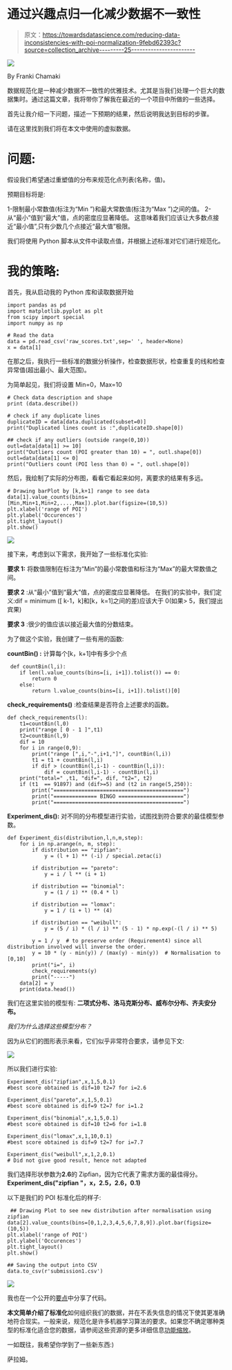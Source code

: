 # 通过兴趣点归一化减少数据不一致性

> 原文：<https://towardsdatascience.com/reducing-data-inconsistencies-with-poi-normalization-9febd62393c?source=collection_archive---------25----------------------->

![](img/c8688defe7d62104fef3b1b17a39a800.png)

By Franki Chamaki

数据规范化是一种减少数据不一致性的优雅技术。尤其是当我们处理一个巨大的数据集时。通过这篇文章，我将带你了解我在最近的一个项目中所做的一些选择。

首先让我介绍一下问题，描述一下预期的结果，然后说明我达到目标的步骤。

请在这里找到我们将在本文中使用的虚拟数据。

# **问题:**

假设我们希望通过重塑值的分布来规范化点列表(名称，值)。

预期目标将是:

1-限制最小常数值(标注为“Min ”)和最大常数值(标注为“Max ”)之间的值。
2-从“最小”值到“最大”值，点的密度应显著降低。
这意味着我们应该让大多数点接近“最小值”,只有少数几个点接近“最大值”极限。

我们将使用 Python 脚本从文件中读取点值，并根据上述标准对它们进行规范化。

# **我的策略:**

首先，我从启动我的 Python 库和读取数据开始

```
import pandas as pd
import matplotlib.pyplot as plt
from scipy import special
import numpy as np

# Read the data
data = pd.read_csv('raw_scores.txt',sep=' ', header=None)
x = data[1]
```

在那之后，我执行一些标准的数据分析操作，检查数据形状，检查重复的线和检查异常值(超出最小、最大范围)。

为简单起见，我们将设置 Min=0，Max=10

```
# Check data description and shape
print (data.describe())

# check if any duplicate lines
duplicateID = data[data.duplicated(subset=0)]
print("Duplicated lines count is :",duplicateID.shape[0])

## check if any outliers (outside range(0,10))
outl=data[data[1] >= 10]
print("Outliers count (POI greater than 10) = ", outl.shape[0])
outl=data[data[1] <= 0]
print("Outliers count (POI less than 0) = ", outl.shape[0])
```

然后，我绘制了实际的分布图，看看它看起来如何，离要求的结果有多远。

```
# Drawing barPlot by [k,k+1] range to see data
data[1].value_counts(bins=[Min,Min+1,Min+2,....,Max]).plot.bar(figsize=(10,5))
plt.xlabel('range of POI')
plt.ylabel('Occurences')
plt.tight_layout()
plt.show()
```

![](img/eca4b55a2d91b5d1f6f3ad4677ed9564.png)

接下来，考虑到以下需求，我开始了一些标准化实验:

**要求 1:** 将数值限制在标注为“Min”的最小常数值和标注为“Max”的最大常数值之间。

**要求 2** :从“最小”值到“最大”值，点的密度应显著降低。
在我们的实验中，我们定义:dif = minimum ([ k-1，k]和[k，k=1]之间的差)应该大于 0(如果> 5，我们提出宾果)

**要求 3** :很少的值应该以接近最大值的分数结束。

为了做这个实验，我创建了一些有用的函数:

**countBin() :** 计算每个[k，k+1]中有多少个点

```
 def countBin(l,i):
    if len(l.value_counts(bins=[i, i+1]).tolist()) == 0:
        return 0
    else:
        return l.value_counts(bins=[i, i+1]).tolist()[0]
```

**check_requirements()** :检查结果是否符合上述要求的函数。

```
def check_requirements(l):
    t1=countBin(l,0)
    print("range [ 0 - 1 ]",t1)
    t2=countBin(l,9)
    dif = 10
    for i in range(0,9):
        print("range [",i,"-",i+1,"]", countBin(l,i))
        t1 = t1 + countBin(l,i)
        if dif > (countBin(l,i-1) - countBin(l,i)):
            dif = countBin(l,i-1) - countBin(l,i)
    print("total=" ,t1, "dif=", dif, "t2=", t2)
    if (t1  == 91897) and (dif>=5) and (t2 in range(5,250)):
        print("==========================================")
        print("============== BINGO =====================")
        print("==========================================")
```

**Experiment_dis():** 对不同的分布模型进行实验，试图找到符合要求的最佳模型参数。

```
def Experiment_dis(distribution,l,n,m,step):
    for i in np.arange(n, m, step):
        if distribution == "zipfian":
            y = (l + 1) ** (-i) / special.zetac(i)

        if distribution == "pareto":
            y = i / l ** (i + 1)

        if distribution == "binomial":
            y = (1 / i) ** (0.4 * l)

        if distribution == "lomax":
            y = 1 / (i + l) ** (4)

        if distribution == "weibull":
            y = (5 / i) * (l / i) ** (5 - 1) * np.exp(-(l / i) ** 5)

        y = 1 / y  # to preserve order (Requirement4) since all distribution involved will inverse the order.
        y = 10 * (y - min(y)) / (max(y) - min(y))  # Normalisation to [0,10]
        print("i=", i)
        check_requirements(y)
        print("-----")
    data[2] = y
    print(data.head())
```

我们在这里实验的模型有:
**二项式分布、洛马克斯分布、威布尔分布、齐夫安分布。**

*我们为什么选择这些模型分布？*

因为从它们的图形表示来看，它们似乎非常符合要求，请参见下文:

![](img/f92b46fb38a1db3830ccc207f019e616.png)

所以我们进行实验:

```
Experiment_dis("zipfian",x,1,5,0.1)
#best score obtained is dif=10 t2=7 for i=2.6

Experiment_dis("pareto",x,1,5,0.1)
#best score obtained is dif=9 t2=7 for i=1.2

Experiment_dis("binomial",x,1,5,0.1)
#best score obtained is dif=10 t2=6 for i=1.8

Experiment_dis("lomax",x,1,10,0.1)
#best score obtained is dif=9 t2=7 for i=7.7

Experiment_dis("weibull",x,1,2,0.1)
# Did not give good result, hence not adapted
```

我们选择形状参数为**2.6**的 Zipfian，因为它代表了需求方面的最佳得分。
**Experiment_dis("zipfian "，x，2.5，2.6，0.1)**

以下是我们的 POI 标准化后的样子:

```
 ## Drawing Plot to see new distribution after normalisation using zipfian
data[2].value_counts(bins=[0,1,2,3,4,5,6,7,8,9]).plot.bar(figsize=(10,5))
plt.xlabel('range of POI')
plt.ylabel('Occurences')
plt.tight_layout()
plt.show()

## Saving the output into CSV
data.to_csv(r'submission1.csv')
```

![](img/d72b32e4cad33859bd3f55518839fbf2.png)

我也在一个公开的[要点](https://gist.github.com/abdel1979/47b239fae381737ea2a210ec3ada18c5)中分享了代码。

**本文简单介绍了标准化**如何组织我们的数据，并在不丢失信息的情况下使其更准确地符合现实。一般来说，规范化是许多机器学习算法的要求。如果您不确定哪种类型的标准化适合您的数据，请参阅这些资源的更多详细信息[功能缩放](https://en.wikipedia.org/wiki/Feature_scaling)。

一如既往，我希望你学到了一些新东西:)

萨拉姆。